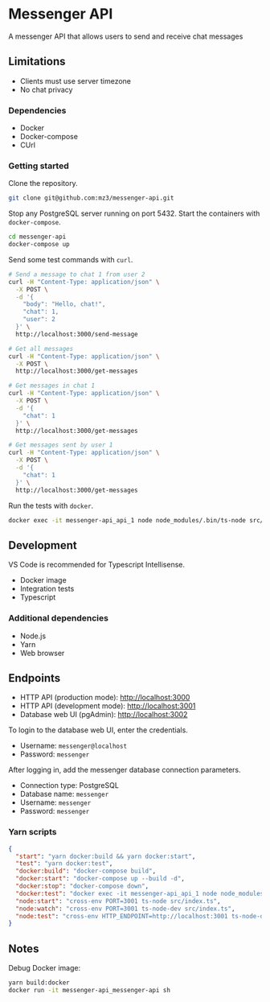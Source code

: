 # Messenger API

A messenger API that allows users to send and receive chat messages

## Limitations

- Clients must use server timezone
- No chat privacy

### Dependencies

- Docker
- Docker-compose
- CUrl

### Getting started

Clone the repository.

```bash
git clone git@github.com:mz3/messenger-api.git
```

Stop any PostgreSQL server running on port 5432. Start the containers with `docker-compose`.

```bash
cd messenger-api
docker-compose up
```

Send some test commands with `curl`.

```bash
# Send a message to chat 1 from user 2
curl -H "Content-Type: application/json" \
  -X POST \
  -d '{
    "body": "Hello, chat!",
    "chat": 1,
    "user": 2
  }' \
  http://localhost:3000/send-message

# Get all messages
curl -H "Content-Type: application/json" \
  -X POST \
  http://localhost:3000/get-messages

# Get messages in chat 1
curl -H "Content-Type: application/json" \
  -X POST \
  -d '{
    "chat": 1
  }' \
  http://localhost:3000/get-messages

# Get messages sent by user 1
curl -H "Content-Type: application/json" \
  -X POST \
  -d '{
    "chat": 1
  }' \
  http://localhost:3000/get-messages
```

Run the tests with `docker`.

```bash
docker exec -it messenger-api_api_1 node node_modules/.bin/ts-node src/test.ts
```

## Development

VS Code is recommended for Typescript Intellisense.

- Docker image
- Integration tests
- Typescript

### Additional dependencies

- Node.js
- Yarn
- Web browser

## Endpoints

- HTTP API (production mode): [http://localhost:3000](http://localhost:3000)
- HTTP API (development mode): [http://localhost:3001](http://localhost:3001)
- Database web UI (pgAdmin): [http://localhost:3002](http://localhost:3002)

To login to the database web UI, enter the credentials.

- Username: `messenger@localhost`
- Password: `messenger`

After logging in, add the messenger database connection parameters.

- Connection type: PostgreSQL
- Database name: `messenger`
- Username: `messenger`
- Password: `messenger`

### Yarn scripts

```json
{
  "start": "yarn docker:build && yarn docker:start",
  "test": "yarn docker:test",
  "docker:build": "docker-compose build",
  "docker:start": "docker-compose up --build -d",
  "docker:stop": "docker-compose down",
  "docker:test": "docker exec -it messenger-api_api_1 node node_modules/.bin/ts-node src/test.ts",
  "node:start": "cross-env PORT=3001 ts-node src/index.ts",
  "node:watch": "cross-env PORT=3001 ts-node-dev src/index.ts",
  "node:test": "cross-env HTTP_ENDPOINT=http://localhost:3001 ts-node-dev src/test.ts"
}
```

## Notes

Debug Docker image:

```bash
yarn build:docker
docker run -it messenger-api_messenger-api sh
```
